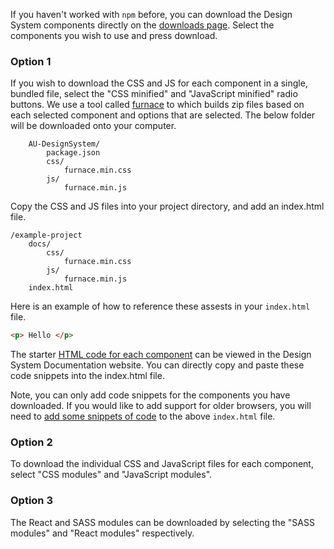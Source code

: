 ---
---

If you haven't worked with `npm` before, you can download the Design System components directly on the [downloads page](https://designsystem.gov.au/download/).
Select the components you wish to use and press download.

### Option 1

If you wish to download the CSS and JS for each component in a single, bundled file, select the "CSS minified" and "JavaScript minified" radio buttons. We use a tool called [furnace](https://github.com/govau/furnace) to which builds zip files based on each selected component and options that are selected. The below folder will be downloaded onto your computer. 
```
    AU-DesignSystem/
        package.json
        css/
            furnace.min.css
        js/
            furnace.min.js
```
Copy the CSS and JS files into your project directory, and add an index.html file.
```
/example-project
    docs/
        css/
            furnace.min.css
        js/
            furnace.min.js
    index.html
```
Here is an example of how to reference these assests in your `index.html` file.

```html
<p> Hello </p>
```
The starter [HTML code for each component](https://designsystem.gov.au/components/) can be viewed in the Design System Documentation website. You can directly copy and paste these code snippets into the index.html file.

Note, you can only add code snippets for the components you have downloaded.
If you would like to add support for older browsers, you will need to [add some snippets of code](#important) to the above `index.html` file.

### Option 2
To download the individual CSS and JavaScript files for each component, select "CSS modules" and "JavaScript modules".

### Option 3
The React and SASS modules can be downloaded by selecting the "SASS modules" and "React modules" respectively.
